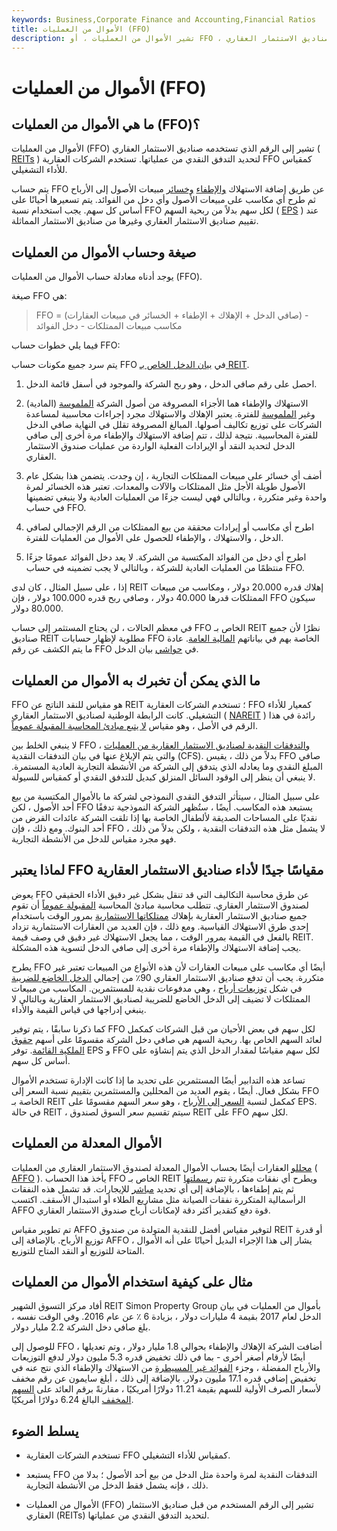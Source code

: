 ```yaml
---
keywords: Business,Corporate Finance and Accounting,Financial Ratios
title: الأموال من العمليات (FFO)
description: تشير الأموال من العمليات ، أو FFO ، إلى الرقم الذي تستخدمه صناديق الاستثمار العقاري (REITs) لتحديد التدفق النقدي من عملياتها.
---
```


# الأموال من العمليات (FFO)
## ما هي الأموال من العمليات (FFO)؟

الأموال من العمليات (FFO) تشير إلى الرقم الذي تستخدمه صناديق الاستثمار العقاري ( [REITs](/reit) ) لتحديد التدفق النقدي من عملياتها. تستخدم الشركات العقارية FFO كمقياس للأداء التشغيلي.

يتم حساب FFO عن طريق إضافة الاستهلاك [والإطفاء](/depreciation) [وخسائر](/amortization) مبيعات الأصول إلى الأرباح ثم طرح أي مكاسب على مبيعات الأصول وأي دخل من الفوائد. يتم تسعيرها أحيانًا على أساس كل سهم. يجب استخدام نسبة FFO لكل سهم بدلاً من ربحية السهم ( [EPS](/eps) ) عند تقييم صناديق الاستثمار العقاري وغيرها من صناديق الاستثمار المماثلة.

## صيغة وحساب الأموال من العمليات

يوجد أدناه معادلة حساب الأموال من العمليات (FFO).

صيغة FFO هي:

>

> FFO = (صافي الدخل + الإهلاك + الإطفاء + الخسائر في مبيعات العقارات) - مكاسب مبيعات الممتلكات - دخل الفوائد

>

فيما يلي خطوات حساب FFO:

يتم سرد جميع مكونات حساب FFO في [بيان الدخل الخاص بـ REIT](/incomestatement).

1. احصل على رقم صافي الدخل ، وهو ربح الشركة والموجود في أسفل قائمة الدخل.

1. الاستهلاك والإطفاء هما الأجزاء المصروفة من أصول الشركة [الملموسة](/tangibleasset) (المادية) وغير [الملموسة](/intangibleasset) للفترة. يعتبر الإهلاك والاستهلاك مجرد إجراءات محاسبية لمساعدة الشركات على توزيع تكاليف أصولها. المبالغ المصروفة تقلل في النهاية صافي الدخل للفترة المحاسبية. نتيجة لذلك ، تتم إضافة الاستهلاك والإطفاء مرة أخرى إلى صافي الدخل لتحديد النقد أو الإيرادات الفعلية الواردة من عمليات صندوق الاستثمار العقاري.

1. أضف أي خسائر على مبيعات الممتلكات التجارية ، إن وجدت. يتضمن هذا بشكل عام الأصول طويلة الأجل مثل الممتلكات والآلات والمعدات. تعتبر هذه الخسائر لمرة واحدة وغير متكررة ، وبالتالي فهي ليست جزءًا من العمليات العادية ولا ينبغي تضمينها في حساب FFO.

1. اطرح أي مكاسب أو إيرادات محققة من بيع الممتلكات من الرقم الإجمالي لصافي الدخل ، والاستهلاك ، والإطفاء للحصول على الأموال من العمليات للفترة.

1. اطرح أي دخل من الفوائد المكتسبة من الشركة. لا يعد دخل الفوائد عمومًا جزءًا منتظمًا من العمليات العادية للشركة ، وبالتالي لا يجب تضمينه في حساب FFO.

إذا ، على سبيل المثال ، كان لدى REIT إهلاك قدره 20.000 دولار ، ومكاسب من مبيعات الممتلكات قدرها 40.000 دولار ، وصافي ربح قدره 100.000 دولار ، فإن FFO سيكون 80.000 دولار.

في معظم الحالات ، لن يحتاج المستثمر إلى حساب FFO الخاص بـ REIT نظرًا لأن جميع صناديق REIT مطلوبة لإظهار حسابات FFO الخاصة بهم في بياناتهم [المالية العامة](/financial-statements). عادة ما يتم الكشف عن رقم FFO في [حواشي](/footnote) بيان الدخل.

## ما الذي يمكن أن تخبرك به الأموال من العمليات

FFO هو مقياس للنقد الناتج عن REIT ؛ تستخدم الشركات العقارية FFO كمعيار للأداء التشغيلي. كانت الرابطة الوطنية لصناديق الاستثمار العقاري ( [NAREIT](/nareit) ) رائدة في هذا الرقم في الأصل ، وهو مقياس [لا يتبع مبادئ المحاسبة المقبولة عموماً](/non-gaap-earnings).

لا ينبغي الخلط بين FFO [والتدفقات النقدية لصناديق الاستثمار العقارية من العمليات](/cash-flow-from-operating-activities) ، والتي يتم الإبلاغ عنها في بيان التدفقات النقدية (CFS). بدلاً من ذلك ، يقيس FFO صافي المبلغ النقدي وما يعادله الذي يتدفق إلى الشركة من الأنشطة التجارية العادية المستمرة. لا ينبغي أن ينظر إلى الوقود السائل المنزلق كبديل للتدفق النقدي أو كمقياس للسيولة.

على سبيل المثال ، سيتأثر التدفق النقدي النموذجي لشركة ما بالأموال المكتسبة من بيع أحد الأصول ، لكن FFO يستبعد هذه المكاسب. أيضًا ، ستُظهر الشركة النموذجية تدفقًا نقديًا على المساحات الصديقة لألطفال الخاصة بها إذا تلقت الشركة عائدات القرض من أحد البنوك. ومع ذلك ، فإن FFO لا يشمل مثل هذه التدفقات النقدية ، ولكن بدلاً من ذلك ، فهو مجرد مقياس للدخل من الأنشطة التجارية.

## لماذا يعتبر FFO مقياسًا جيدًا لأداء صناديق الاستثمار العقارية

يعوض FFO عن طرق محاسبة التكاليف التي قد تنقل بشكل غير دقيق الأداء الحقيقي لصندوق الاستثمار العقاري. تتطلب محاسبة مبادئ المحاسبة [المقبولة عموماً](/gaap) أن تقوم جميع صناديق الاستثمار العقارية بإهلاك [ممتلكاتها الاستثمارية](/investment-property) بمرور الوقت باستخدام إحدى طرق الاستهلاك القياسية. ومع ذلك ، فإن العديد من العقارات الاستثمارية تزداد بالفعل في القيمة بمرور الوقت ، مما يجعل الاستهلاك غير دقيق في وصف قيمة REIT. يجب إضافة الاستهلاك والإطفاء مرة أخرى إلى صافي الدخل لتسوية هذه المشكلة.

يطرح FFO أيضًا أي مكاسب على مبيعات العقارات لأن هذه الأنواع من المبيعات تعتبر غير متكررة. يجب أن تدفع صناديق الاستثمار العقاري 90٪ من إجمالي [الدخل الخاضع للضريبة](/taxableincome) في شكل [توزيعات أرباح](/dividend) ، وهي مدفوعات نقدية للمستثمرين. المكاسب من مبيعات الممتلكات لا تضيف إلى الدخل الخاضع للضريبة لصناديق الاستثمار العقارية وبالتالي لا ينبغي إدراجها في قياس القيمة والأداء.

كما ذكرنا سابقًا ، يتم توفير FFO لكل سهم في بعض الأحيان من قبل الشركات كمكمل لعائد السهم الخاص بها. ربحية السهم هي صافي دخل الشركة مقسومًا على أسهم [حقوق الملكية القائمة](/equity). توفر EPS و FFO لكل سهم مقياسًا لمقدار الدخل الذي يتم إنشاؤه على أساس كل سهم.

تساعد هذه التدابير أيضًا المستثمرين على تحديد ما إذا كانت الإدارة تستخدم الأموال بشكل فعال. أيضًا ، يقوم العديد من المحللين والمستثمرين بتقييم نسبة السعر إلى FFO الخاصة بـ REIT كمكمل لنسبة [السعر إلى الأرباح](/price-earningsratio) ، وهو سعر السهم مقسومًا على EPS. في حالة REIT ، سيتم تقسيم سعر السوق لصندوق REIT على FFO لكل سهم.

## الأموال المعدلة من العمليات

[محللو](/analyst) العقارات أيضًا بحساب الأموال المعدلة لصندوق الاستثمار العقاري من العمليات ( [AFFO](/affo) ). يأخذ هذا الحساب FFO الخاص بـ REIT ويطرح أي نفقات متكررة تتم [رسملتها](/capitalization) ثم يتم إطفاءها ، بالإضافة إلى أي تحديد [مباشر](/straightlinebasis) للإيجارات. قد تشمل هذه النفقات الرأسمالية المتكررة نفقات الصيانة مثل مشاريع الطلاء أو استبدال الأسقف. اكتسب AFFO قوة دفع كتقدير أكثر دقة لإمكانات أرباح صندوق الاستثمار العقاري.

تم تطوير مقياس AFFO لتوفير مقياس أفضل للنقدية المتولدة من صندوق REIT أو قدرة توزيع الأرباح. بالإضافة إلى AFFO ، يشار إلى هذا الإجراء البديل أحيانًا على أنه الأموال المتاحة للتوزيع أو النقد المتاح للتوزيع.

## مثال على كيفية استخدام الأموال من العمليات

أفاد مركز التسوق الشهير REIT Simon Property Group بأموال من العمليات في بيان الدخل لعام 2017 بقيمة 4 مليارات دولار ، بزيادة 6 ٪ عن عام 2016. وفي الوقت نفسه ، بلغ صافي دخل الشركة 2.2 مليار دولار.

للوصول إلى FFO ، أضافت الشركة الإهلاك والإطفاء بحوالي 1.8 مليار دولار ، وتم تعديلها أيضًا لأرقام أصغر أخرى - بما في ذلك تخفيض قدره 5.3 مليون دولار لدفع التوزيعات والأرباح المفضلة ، وجزء [الفوائد غير المسيطرة](/noncontrolling_interest) من الاستهلاك والإطفاء الذي نتج عنه في تخفيض إضافي قدره 17.1 مليون دولار. بالإضافة إلى ذلك ، أبلغ سايمون عن رقم مخفف لأسعار الصرف الأولية للسهم بقيمة 11.21 دولارًا أمريكيًا ، مقارنةً برقم العائد على [السهم المخفف](/dilutedeps) البالغ 6.24 دولارًا أمريكيًا.

## يسلط الضوء

- تستخدم الشركات العقارية FFO كمقياس للأداء التشغيلي.

- يستبعد FFO التدفقات النقدية لمرة واحدة مثل الدخل من بيع أحد الأصول ؛ بدلا من ذلك ، فإنه يشمل فقط الدخل من الأنشطة التجارية.

- الأموال من العمليات (FFO) تشير إلى الرقم المستخدم من قبل صناديق الاستثمار العقاري (REITs) لتحديد التدفق النقدي من عملياتها.

